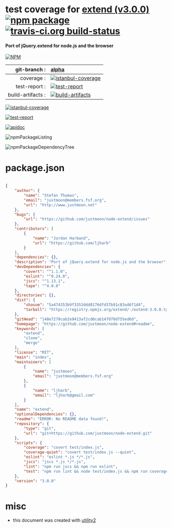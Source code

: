 # test coverage for  [extend (v3.0.0)](https://github.com/justmoon/node-extend#readme)  [![npm package](https://img.shields.io/npm/v/npmtest-extend.svg?style=flat-square)](https://www.npmjs.org/package/npmtest-extend) [![travis-ci.org build-status](https://api.travis-ci.org/npmtest/node-npmtest-extend.svg)](https://travis-ci.org/npmtest/node-npmtest-extend)
#### Port of jQuery.extend for node.js and the browser

[![NPM](https://nodei.co/npm/extend.png?downloads=true)](https://www.npmjs.com/package/extend)

| git-branch : | [alpha](https://github.com/npmtest/node-npmtest-extend/tree/alpha)|
|--:|:--|
| coverage : | [![istanbul-coverage](https://npmtest.github.io/node-npmtest-extend/build/coverage.badge.svg)](https://npmtest.github.io/node-npmtest-extend/build/coverage.html/index.html)|
| test-report : | [![test-report](https://npmtest.github.io/node-npmtest-extend/build/test-report.badge.svg)](https://npmtest.github.io/node-npmtest-extend/build/test-report.html)|
| build-artifacts : | [![build-artifacts](https://npmtest.github.io/node-npmtest-extend/glyphicons_144_folder_open.png)](https://github.com/npmtest/node-npmtest-extend/tree/gh-pages/build)|

[![istanbul-coverage](https://npmtest.github.io/node-npmtest-extend/build/screenCapture.buildCustomOrg.browser.coverage.html.png)](https://npmtest.github.io/node-npmtest-extend/build/coverage.html/index.html)

[![test-report](https://npmtest.github.io/node-npmtest-extend/build/screenCapture.buildCustomOrg.browser.%252Fhome%252Ftravis%252Fbuild%252Fnpmtest%252Fnode-npmtest-extend%252Ftmp%252Fbuild%252Ftest-report.html.png)](https://npmtest.github.io/node-npmtest-extend/build/test-report.html)

[![apidoc](https://npmdoc.github.io/node-npmdoc-extend/build/screenCapture.buildApidoc.browser.%252Fhome%252Ftravis%252Fbuild%252Fnpmdoc%252Fnode-npmdoc-extend%252Ftmp%252Fbuild%252Fapidoc.html.png)](https://npmdoc.github.io/node-npmdoc-extend/build/apidoc.html)

![npmPackageListing](https://npmtest.github.io/node-npmtest-extend/build/screenCapture.npmPackageListing.svg)

![npmPackageDependencyTree](https://npmtest.github.io/node-npmtest-extend/build/screenCapture.npmPackageDependencyTree.svg)



# package.json

```json

{
    "author": {
        "name": "Stefan Thomas",
        "email": "justmoon@members.fsf.org",
        "url": "http://www.justmoon.net"
    },
    "bugs": {
        "url": "https://github.com/justmoon/node-extend/issues"
    },
    "contributors": [
        {
            "name": "Jordan Harband",
            "url": "https://github.com/ljharb"
        }
    ],
    "dependencies": {},
    "description": "Port of jQuery.extend for node.js and the browser",
    "devDependencies": {
        "covert": "^1.1.0",
        "eslint": "^0.24.0",
        "jscs": "^1.13.1",
        "tape": "^4.0.0"
    },
    "directories": {},
    "dist": {
        "shasum": "5a474353b9f3353ddd8176dfd37b91c83a46f1d4",
        "tarball": "https://registry.npmjs.org/extend/-/extend-3.0.0.tgz"
    },
    "gitHead": "148e7270cab2e9413af2cd0cab147070d755ed6d",
    "homepage": "https://github.com/justmoon/node-extend#readme",
    "keywords": [
        "extend",
        "clone",
        "merge"
    ],
    "license": "MIT",
    "main": "index",
    "maintainers": [
        {
            "name": "justmoon",
            "email": "justmoon@members.fsf.org"
        },
        {
            "name": "ljharb",
            "email": "ljharb@gmail.com"
        }
    ],
    "name": "extend",
    "optionalDependencies": {},
    "readme": "ERROR: No README data found!",
    "repository": {
        "type": "git",
        "url": "git+https://github.com/justmoon/node-extend.git"
    },
    "scripts": {
        "coverage": "covert test/index.js",
        "coverage-quiet": "covert test/index.js --quiet",
        "eslint": "eslint *.js */*.js",
        "jscs": "jscs *.js */*.js",
        "lint": "npm run jscs && npm run eslint",
        "test": "npm run lint && node test/index.js && npm run coverage-quiet"
    },
    "version": "3.0.0"
}
```



# misc
- this document was created with [utility2](https://github.com/kaizhu256/node-utility2)
